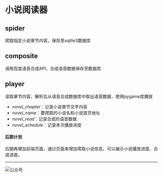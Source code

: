 # 小说阅读器

## spider
爬取指定小说章节内容，保存至sqlite3数据库

## composite
调用百度语音合成API，合成语音数据保存至数据库

## player
读取章节内容，解析后从语音合成数据库中取出语音数据，使用pygame库播放

- *novel_chapter*：记录小说章节文字内容
- *novel_name*：要爬取的小说名和小说首页地址
- *novel_read*：记录合成的语音数据
- *novel_schedule*：记录本次播放进度

#### 后期计划
后期再增加前端页面，通过页面来增加爬取小说信息。可以展示小说播放进度、合成进度。

---
![公众号](https://upload-images.jianshu.io/upload_images/9101119-d69e29ae475ea954.jpeg?imageMogr2/auto-orient/strip%7CimageView2/2/w/1240)